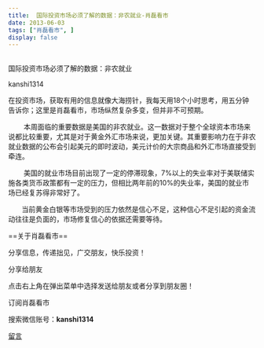 ```yaml
---
title:  国际投资市场必须了解的数据：非农就业-肖磊看市
date: 2013-06-03
tags: ["肖磊看市", ]
display: false
---
```



## 



国际投资市场必须了解的数据：非农就业




kanshi1314




在投资市场，获取有用的信息就像大海捞针，我每天用18个小时思考，用五分钟告诉你；这里是肖磊看市，市场纵然复杂多变，但并非不可预期。


 &nbsp; &nbsp; &nbsp; &nbsp; 本周面临的重要数据是美国的非农就业。这一数据对于整个全球资本市场来说都比较重要，尤其是对于黄金外汇市场来说，更加关键。其重要影响力在于非农就业数据的公布会引起美元的即时波动，美元计价的大宗商品和外汇市场直接受到牵连。

 &nbsp; &nbsp; &nbsp; &nbsp; 美国的就业市场目前出现了一定的停滞现象，7%以上的失业率对于美联储实施各类货币政策都有一定的压力，但相比两年前的10%的失业率，美国的就业市场已经复苏得非常好了。

 &nbsp; &nbsp; &nbsp; &nbsp;当前黄金白银等市场受到的压力依然是信心不足，这种信心不足引起的资金流动往往是负面的，市场修复信心的依据还需要等待。

 

 

==关于肖磊看市== 

分享信息，传递拙见，广交朋友，快乐投资！

 

分享给朋友

点击右上角在弹出菜单中选择发送给朋友或者分享到朋友圈！　

 

订阅肖磊看市

搜索微信账号：**kanshi1314**

 









[留言](javascript:;)